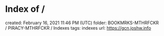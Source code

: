 # Index of /

created: February 16, 2021 11:46 PM (UTC)
folder: BOOKMRKS-MTHRFCKR / PIRACY-MTHRFCKR / Indexes
tags: indexes
url: https://gcn.joshw.info